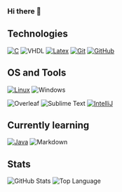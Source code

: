 ### Hi there 👋

## Technologies

[![C](https://img.shields.io/badge/c%20-%2300599C.svg?&style=for-the-badge&logo=c&logoColor=white)](<https://en.wikipedia.org/wiki/C_(programming_language)>)
![VHDL](https://img.shields.io/badge/-Vhdl-grey?logo=xilinx&style=for-the-badge&logoColor=red)
[![Latex](https://img.shields.io/badge/latex%20-%23008080.svg?&style=for-the-badge&logo=latex&logoColor=white)](https://www.latex-project.org/)
[![Git](https://img.shields.io/badge/git%20-%23F05033.svg?&style=for-the-badge&logo=git&logoColor=white)](https://git-scm.com/)
[![GitHub](https://img.shields.io/badge/-Github-181717?logo=Github&style=for-the-badge&logoColor=white)](https://github.com/PietroBernardelle)



## OS and Tools

[![Linux](https://img.shields.io/badge/Linux-orange?style=for-the-badge&logo=linux&logoColor=white)](https://en.wikipedia.org/wiki/Linux)
![Windows](https://img.shields.io/badge/-Windows%20-%2300599C?logo=Windows&style=for-the-badge&logoColor=white)

![Overleaf](https://img.shields.io/badge/-Overleaf-47A141?logo=Overleaf&style=for-the-badge&logoColor=white)
![Sublime Text](https://img.shields.io/badge/-Sublime_text-black?logo=sublime-text&style=for-the-badge&logoColor=orange)
[![IntelliJ](https://img.shields.io/badge/-IntelliJ%20IDEA%20-%2300599C?style=for-the-badge&logo=IntelliJ-IDEA&logoColor=%23F05033)](https://www.jetbrains.com/idea/)




## Currently learning

[![Java](https://img.shields.io/badge/Java%20-%23F05033?style=for-the-badge&logo=java&logoColor=white)](https://www.java.com/it/)
![Markdown](https://img.shields.io/badge/Markdown-black?style=for-the-badge&logo=Markdown)


## Stats

<p align="left">
    <img alt = "GitHub Stats" src="https://github-readme-stats.vercel.app/api?username=PietroBernardelle&count_private=true&show_icons=true&icon_color=000000&hide_border=true&title_color=5391FE&text_color=555">
    <!-- <br> -->
    <img alt = "Top Language" src="https://github-readme-stats.vercel.app/api/top-langs/?username=PietroBernardelle&hide=html,&hide_border=true&title_color=5391FE&text_color=555"
</p>
 

